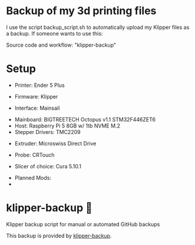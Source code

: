 # Backup of my 3d printing files
I use the script backup_script.sh to automatically upload my Klipper files as a backup. If someone wants to use this: 

Source code and workflow: "klipper-backup"

# Setup
- Printer: Ender 5 Plus
* Firmware: Klipper
+ Interface: Mainsail
- Mainboard: BIGTREETECH Octopus v1.1 STM32F446ZET6
- Host: Raspberry Pi 5 8GB w/ 1tb NVME M.2
- Stepper Drivers: TMC2209
* Extruder: Microswiss Direct Drive
+ Probe: CRTouch
* Slicer of choice: Cura 5.10.1

- Planned Mods:
- 
# klipper-backup 💾 
Klipper backup script for manual or automated GitHub backups 

This backup is provided by [klipper-backup](https://github.com/Staubgeborener/klipper-backup).
